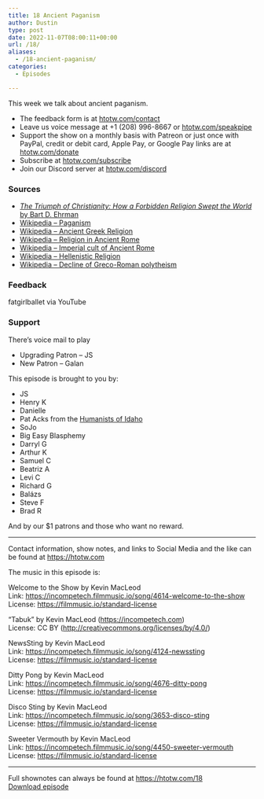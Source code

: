 ```yaml
---
title: 18 Ancient Paganism
author: Dustin
type: post
date: 2022-11-07T08:00:11+00:00
url: /18/
aliases:
  - /18-ancient-paganism/
categories:
  - Episodes

---
```

<div id="buzzsprout-player-11643786"></div><script src="https://www.buzzsprout.com/1983601/11643786-18-ancient-paganism.js?container_id=buzzsprout-player-11643786&player=small" type="text/javascript" charset="utf-8"></script>
  
This week we talk about ancient paganism.

<!--more-->

* The feedback form is at [htotw.com/contact][1]
* Leave us voice message at +1 (208) 996-8667 or [htotw.com/speakpipe][2]
* Support the show on a monthly basis with Patreon or just once with PayPal, credit or debit card, Apple Pay, or Google Pay links are at [htotw.com/donate][3]
* Subscribe at [htotw.com/subscribe][4]
* Join our Discord server at [htotw.com/discord][5]

### Sources

  * [_The Triumph of Christianity: How a Forbidden Religion Swept the World_ by Bart D. Ehrman][6]
  * [Wikipedia &#8211; Paganism][7]
  * [Wikipedia &#8211; Ancient Greek Religion][8]
  * [Wikipedia &#8211; Religion in Ancient Rome][9]
  * [Wikipedia &#8211; Imperial cult of Ancient Rome][10]
  * [Wikipedia &#8211; Hellenistic Religion][11]
  * [Wikipedia &#8211; Decline of Greco-Roman polytheism][12]

### Feedback

fatgirlballet via YouTube

### Support

There’s voice mail to play  
- Upgrading Patron &#8211; JS  
- New Patron &#8211; Galan

This episode is brought to you by:

  * JS
  * Henry K
  * Danielle
  * Pat Acks from the [Humanists of Idaho][13]
  * SoJo
  * Big Easy Blasphemy
  * Darryl G
  * Arthur K
  * Samuel C
  * Beatriz A
  * Levi C
  * Richard G
  * Balázs
  * Steve F
  * Brad R

And by our $1 patrons and those who want no reward.

* * *

Contact information, show notes, and links to Social Media and the like can be found at <https://htotw.com>

The music in this episode is:

Welcome to the Show by Kevin MacLeod  
Link: https://incompetech.filmmusic.io/song/4614-welcome-to-the-show  
License: https://filmmusic.io/standard-license

“Tabuk” by Kevin MacLeod (https://incompetech.com)  
License: CC BY (http://creativecommons.org/licenses/by/4.0/)

NewsSting by Kevin MacLeod  
Link: https://incompetech.filmmusic.io/song/4124-newssting  
License: https://filmmusic.io/standard-license

Ditty Pong by Kevin MacLeod  
Link: https://incompetech.filmmusic.io/song/4676-ditty-pong  
License: https://filmmusic.io/standard-license

Disco Sting by Kevin MacLeod  
Link: https://incompetech.filmmusic.io/song/3653-disco-sting  
License: https://filmmusic.io/standard-license

Sweeter Vermouth by Kevin MacLeod  
Link: https://incompetech.filmmusic.io/song/4450-sweeter-vermouth  
License: https://filmmusic.io/standard-license

* * *

Full shownotes can always be found at <https://htotw.com/18>  
[Download episode][14]

 [1]: https://htotw.com/contact
 [2]: https://htotw.com/speakpike
 [3]: https://htotw.com/donate
 [4]: https://htotw.com/subscribe
 [5]: https://htotw.com/discord
 [6]: https://amzn.to/2RRXlL9
 [7]: https://en.wikipedia.org/wiki/Paganism
 [8]: https://en.wikipedia.org/wiki/Ancient_Greek_religion
 [9]: https://en.wikipedia.org/wiki/Religion_in_ancient_Rome
 [10]: https://en.wikipedia.org/wiki/Imperial_cult_of_ancient_Rome
 [11]: https://en.wikipedia.org/wiki/Hellenistic_religion
 [12]: https://en.wikipedia.org/wiki/Decline_of_Greco-Roman_polytheism
 [13]: https://www.humanistsofidaho.org/
 [14]: https://www.buzzsprout.com/1983601/11643786-18-ancient-paganism.mp3?download=true